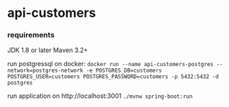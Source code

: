 # api-customers

### requirements
JDK 1.8 or later
Maven 3.2+

run postgressql on docker:
`docker run --name api-customers-postgres --network=postgres-network -e POSTGRES_DB=customers POSTGRES_USER=customers POSTGRES_PASSWORD=customers -p 5432:5432 -d postgres` 

run application on http://localhost:3001 `./mvnw spring-boot:run`


